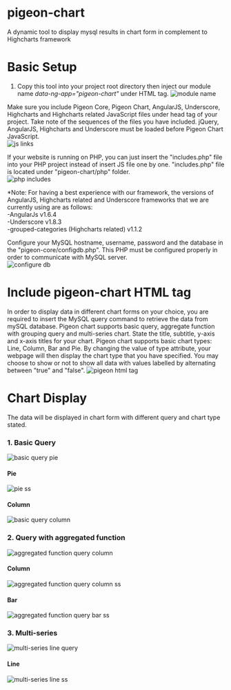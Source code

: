 # pigeon-chart
A dynamic tool to display mysql results in chart form in complement to Highcharts framework

# Basic Setup
1. Copy this tool into your project root directory then inject our module name *data-ng-app="pigeon-chart"* under HTML tag.
![module name](https://user-images.githubusercontent.com/26452088/36463226-7695f2ac-1703-11e8-8f79-b199da55aa2f.PNG)
 
Make sure you include Pigeon Core, Pigeon Chart, AngularJS, Underscore, Highcharts and Highcharts related JavaScript files under head tag of your project. Take note of the sequences of the files you have included. jQuery, AngularJS, Highcharts and Underscore must be loaded before Pigeon Chart JavaScript.
<br />
![js links](https://user-images.githubusercontent.com/26452088/36463183-26808af2-1703-11e8-86a0-f03fbebf8b03.PNG)
  
If your website is running on PHP, you can just insert the "includes.php" file into your PHP project instead of insert JS file one by one. "includes.php" file is located under "pigeon-chart/php" folder.
<br />
![php includes](https://user-images.githubusercontent.com/26452088/36463203-45f03cac-1703-11e8-891e-a4efda405f02.PNG)

*Note: For having a best experience with our framework, the versions of AngularJS, Highcharts related and Underscore frameworks that we are currently using are as follows:
<br />
-AngularJs v1.6.4
<br />
-Underscore v1.8.3
<br />
-grouped-categories (Highcharts related) v1.1.2

Configure your MySQL hostname, username, password and the database in the "pigeon-core/configdb.php". This PHP must be configured properly in order to communicate with MySQL server.
<br />
![configure db](https://user-images.githubusercontent.com/26452088/36461630-8e54c350-16f9-11e8-8111-1c93bd458914.PNG)

# Include pigeon-chart HTML tag
In order to display data in different chart forms on your choice, you are required to insert the MySQL query command to retrieve the data from mySQL database. Pigeon chart supports basic query, aggregate function with grouping query and multi-series chart. State the title, subtitle, y-axis and x-axis titles for your chart. Pigeon chart supports basic chart types: Line, Column, Bar and Pie. By changing the value of type attribute, your webpage will then display the chart type that you have specified. You may choose to show or not to show all data with values labelled by alternating between "true" and "false".
![pigeon html tag](https://user-images.githubusercontent.com/26452088/36461979-abbd8cd6-16fb-11e8-97f8-f1abd2141898.PNG)

# Chart Display
The data will be displayed in chart form with different query and chart type stated. 
<br />
### 1. Basic Query 
![basic query pie](https://user-images.githubusercontent.com/26452088/36462456-86fa27bc-16fe-11e8-8142-dc385a0d7c69.PNG)
<br />
#### Pie
![pie ss](https://user-images.githubusercontent.com/26452088/36462406-206abd18-16fe-11e8-93f4-e70a790fe4ea.PNG)
<br />

#### Column
![basic query column](https://user-images.githubusercontent.com/26452088/36462479-ae00ab4c-16fe-11e8-9afb-ca034c0c37be.PNG)
<br />

### 2. Query with aggregated function
![aggregated function query column](https://user-images.githubusercontent.com/26452088/36462412-32a0d08a-16fe-11e8-960c-1a26d99917a3.PNG)
<br />
#### Column
![aggregated function query column ss](https://user-images.githubusercontent.com/26452088/36462526-f88b9ca8-16fe-11e8-9579-d01ce7596691.PNG)
<br />

#### Bar
![aggregated function query bar ss](https://user-images.githubusercontent.com/26452088/36462544-16685ce8-16ff-11e8-829b-bc3693d7aa7d.PNG)
<br />

### 3. Multi-series
![multi-series line query](https://user-images.githubusercontent.com/26452088/36462604-57111e6a-16ff-11e8-8f6c-d770a3d3f595.PNG)
<br />

#### Line
![multi-series line ss](https://user-images.githubusercontent.com/26452088/36462626-7e924fe0-16ff-11e8-86cb-9661dcbc6739.PNG)

